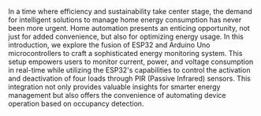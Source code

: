 
In a time where efficiency and sustainability take center stage, the demand for intelligent
solutions to manage home energy consumption has never been more urgent. Home
automation presents an enticing opportunity, not just for added convenience, but also for
optimizing energy usage. In this introduction, we explore the fusion of ESP32 and Arduino
Uno microcontrollers to craft a sophisticated energy monitoring system. This setup empowers
users to monitor current, power, and voltage consumption in real-time while utilizing the
ESP32's capabilities to control the activation and deactivation of four loads through PIR
(Passive Infrared) sensors. This integration not only provides valuable insights for smarter
energy management but also offers the convenience of automating device operation based on
occupancy detection.
